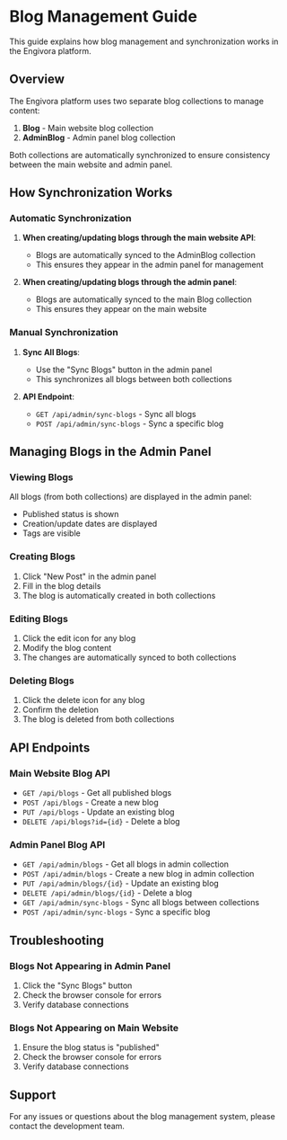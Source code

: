 # Blog Management Guide

This guide explains how blog management and synchronization works in the Engivora platform.

## Overview

The Engivora platform uses two separate blog collections to manage content:

1. **Blog** - Main website blog collection
2. **AdminBlog** - Admin panel blog collection

Both collections are automatically synchronized to ensure consistency between the main website and admin panel.

## How Synchronization Works

### Automatic Synchronization

1. **When creating/updating blogs through the main website API**:
   - Blogs are automatically synced to the AdminBlog collection
   - This ensures they appear in the admin panel for management

2. **When creating/updating blogs through the admin panel**:
   - Blogs are automatically synced to the main Blog collection
   - This ensures they appear on the main website

### Manual Synchronization

1. **Sync All Blogs**:
   - Use the "Sync Blogs" button in the admin panel
   - This synchronizes all blogs between both collections

2. **API Endpoint**:
   - `GET /api/admin/sync-blogs` - Sync all blogs
   - `POST /api/admin/sync-blogs` - Sync a specific blog

## Managing Blogs in the Admin Panel

### Viewing Blogs

All blogs (from both collections) are displayed in the admin panel:
- Published status is shown
- Creation/update dates are displayed
- Tags are visible

### Creating Blogs

1. Click "New Post" in the admin panel
2. Fill in the blog details
3. The blog is automatically created in both collections

### Editing Blogs

1. Click the edit icon for any blog
2. Modify the blog content
3. The changes are automatically synced to both collections

### Deleting Blogs

1. Click the delete icon for any blog
2. Confirm the deletion
3. The blog is deleted from both collections

## API Endpoints

### Main Website Blog API

- `GET /api/blogs` - Get all published blogs
- `POST /api/blogs` - Create a new blog
- `PUT /api/blogs` - Update an existing blog
- `DELETE /api/blogs?id={id}` - Delete a blog

### Admin Panel Blog API

- `GET /api/admin/blogs` - Get all blogs in admin collection
- `POST /api/admin/blogs` - Create a new blog in admin collection
- `PUT /api/admin/blogs/{id}` - Update an existing blog
- `DELETE /api/admin/blogs/{id}` - Delete a blog
- `GET /api/admin/sync-blogs` - Sync all blogs between collections
- `POST /api/admin/sync-blogs` - Sync a specific blog

## Troubleshooting

### Blogs Not Appearing in Admin Panel

1. Click the "Sync Blogs" button
2. Check the browser console for errors
3. Verify database connections

### Blogs Not Appearing on Main Website

1. Ensure the blog status is "published"
2. Check the browser console for errors
3. Verify database connections

## Support

For any issues or questions about the blog management system, please contact the development team.